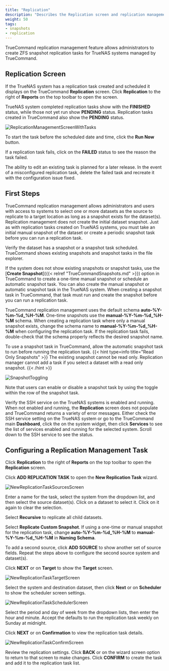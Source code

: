```yaml
---
title: "Replication"
description: "Describes the Replication screen and replication management feature for creating and viewing replication tasks in TrueCommand for TrueNAS systems."
weight: 50
tags:
- snapshots
- replication
---
```


TrueCommand replication management feature allows administrators to create ZFS snapshot replication tasks for TrueNAS systems managed by TrueCommand. 

## Replication Screen
If the TrueNAS system has a replication task created and scheduled it displays on the TrueCommand **Replication** screen. 
Click **Replication** to the right of **Reports** on the top toolbar to open the screen.

TrueNAS system completed replication tasks show with the **FINISHED** status, while those not yet run show **PENDING** status. 
Replication tasks created in TrueCommand also show the **PENDING** status.

![ReplicationManagementScreenWithTasks](/images/TrueCommand/Replication/ReplicationManagementScreenWithTasks.png "Replication Management Screen")

To start the task before the scheduled date and time, click the <span class="iconify" data-icon="mdi:play"></span> **Run Now** button.

If a replication task fails, click on the **FAILED** status to see the reason the task failed.

The ability to edit an existing task is planned for a later release.
In the event of a misconfigured replication task, delete the failed task and recreate it with the configuration issue fixed.

## First Steps
TrueCommand replication management allows administrators and users with access to systems to select one or more datasets as the source to replicate to a target location as long as a snapshot exists for the dataset(s). 
Replication management does not create the initial dataset snapshot.
Just as with replication tasks created on TrueNAS systems, you must take an initial manual snapshot of the dataset or create a periodic snapshot task before you can run a replication task.

Verify the dataset has a snapshot or a snapshot task scheduled.
TrueCommand shows existing snapshots and snapshot tasks in the file explorer.

If the system does not show existing snapshots or snapshot tasks, use the [**Create Snapshot**]({{< relref "TrueCommandSnapshots.md" >}}) option in TrueCommand to create a one-time manual snapshot or schedule an automatic snapshot task.
You can also create the manual snapshot or automatic snapshot task in the TrueNAS system.
When creating a snapshot task in TrueCommand, that task must run and create the snapshot before you can run a replication task.

TrueCommand replication management uses the default schema **auto-%Y-%m-%d_%H-%M**.
One-time snapshots use the **manual-%Y-%m-%d_%H-%M** schema.
When creating a replication task where only a manual snapshot exists, change the schema name to **manual-%Y-%m-%d_%H-%M** when configuring the replication task.
If the replication task fails, double-check that the schema properly reflects the desired snapshot name. 

To use a snapshot task in TrueCommand, allow the automatic snapshot task to run before running the replication task.
{{< hint type=info title="Read Only Snapshots" >}}
The existing snapshot cannot be read only. Replication manager cannot add a task if you select a dataset with a read only snapshot.
{{< /hint >}} 

![SnapshotToggling](/images/TrueCommand/Replication/SnapshotToggling.png "Snapshot Toggling")

Note that users can enable or disable a snapshot task by using the toggle within the row of the snapshot task.

Verify the SSH service on the TrueNAS systems is enabled and running. 
When not enabled and running, the **Replication** screen does not populate and TrueCommand returns a variety of error messages.
Either check the SSH service setting on the TrueNAS system or go to the TrueCommand main **Dashboard**, click the <span class="iconify" data-icon="ic:round-more-vert"></span> on the system widget, then click **Services** to see the list of services enabled and running for the selected system.
Scroll down to the SSH service to see the status.

## Configuring a Replication Management Task
Click **Replication** to the right of **Reports** on the top toolbar to open the **Replication** screen.

Click **ADD REPLICATION TASK** to open the **New Replication Task** wizard.

![NewReplicationTaskSourcesScreen](/images/TrueCommand/Replication/NewReplicationTaskSourcesScreen.png "New Replication Task Sources")

Enter a name for the task, select the system from the dropdown list, and then select the source dataset(s).
Click on a dataset to select it. Click on it again to clear the selection.

Select **Recursive** to replicate all child datasets.

Select **Replicate Custom Snapshot**.
If using a one-time or manual snapshot for the replication task, change **auto-%Y-%m-%d_%H-%M** to **manual-%Y-%m-%d_%H-%M** in **Naming Schema**.

To add a second source, click **ADD SOURCE** to show another set of source fields.
Repeat the steps above to configure the second source system and dataset(s).

Click **NEXT** or on **Target** to show the **Target** screen.

![NewReplicationTaskTargetScreen](/images/TrueCommand/Replication/NewReplicationTaskTargetScreen.png "New Replication Task Target")

Select the system and destination dataset, then click **Next** or on **Scheduler** to show the scheduler screen settings.

![NewReplicationTaskSchedulerScreen](/images/TrueCommand/Replication/NewReplicationTaskSchedulerScreen.png "New Replication Task Scheduler")

Select the period and day of week from the dropdown lists, then enter the hour and minute.
Accept the defaults to run the replication task weekly on Sunday at midnight.

Click **NEXT** or on **Confirmation** to view the replication task details.

![NewReplicationTaskConfirmScreen](/images/TrueCommand/Replication/NewReplicationTaskConfirmScreen.png "New Replication Task Confirmation")

Review the replication settings.
Click **BACK** or on the wizard screen option to return to that screen to make changes.
Click **CONFIRM** to create the task and add it to the replication task list.
